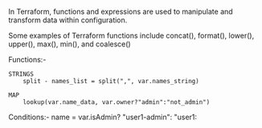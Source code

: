 In Terraform, functions and expressions are used to manipulate and transform data within configuration. 

Some examples of Terraform functions include concat(), format(), lower(), upper(), max(), min(), and coalesce()

Functions:-

    STRINGS
        split - names_list = split(",", var.names_string)
    
    MAP
        lookup(var.name_data, var.owner?"admin":"not_admin")

Conditions:-
    name = var.isAdmin? "user1-admin": "user1:
